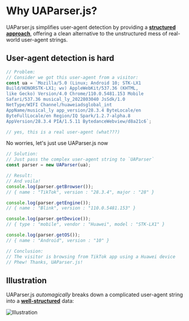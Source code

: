 # Why UAParser.js?

UAParser.js simplifies user-agent detection by providing a <ins>**structured approach**</ins>, offering a clean alternative to the unstructured mess of real-world user-agent strings.

## User-agent detection is hard

```js
// Problem: 
// Consider we got this user-agent from a visitor:
const ua = `Mozilla/5.0 (Linux; Android 10; STK-LX1 
Build/HONORSTK-LX1; wv) AppleWebKit/537.36 (KHTML, 
like Gecko) Version/4.0 Chrome/110.0.5481.153 Mobile 
Safari/537.36 musical_ly_2022803040 JsSdk/1.0 
NetType/WIFI Channel/huaweiadsglobal_int 
AppName/musical_ly app_version/28.3.4 ByteLocale/en 
ByteFullLocale/en Region/IQ Spark/1.2.7-alpha.8 
AppVersion/28.3.4 PIA/1.5.11 BytedanceWebview/d8a21c6`;

// yes, this is a real user-agent (what???)
```

No worries, let's just use UAParser.js now

```js
// Solution:
// Just pass the complex user-agent string to `UAParser`
const parser = new UAParser(ua);

// Result:
// And voila!
console.log(parser.getBrowser());
// { name : "TikTok", version : "28.3.4", major : "28" }

console.log(parser.getEngine());
// { name : "Blink", version : "110.0.5481.153" }

console.log(parser.getDevice());
// { type : "mobile", vendor : "Huawei", model : "STK-LX1" }

console.log(parser.getOS());
// { name : "Android", version : "10" }

// Conclusion:
// The visitor is browsing from TikTok app using a Huawei device
// Phew! Thanks, UAParser.js!
```

## Illustration

UAParser.js <em>automagically</em> breaks down a complicated user-agent string into a <ins>**well-structured**</ins> data:

![Illustration](/images/uap-illustrations.png)